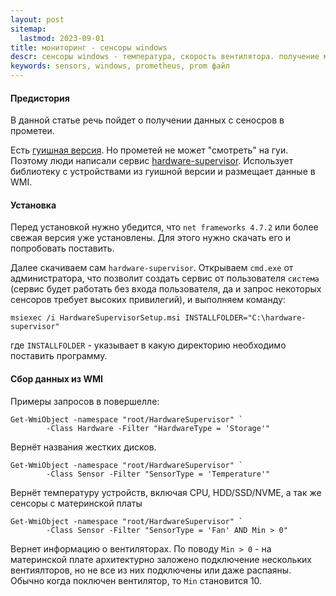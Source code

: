 ```yaml
---
layout: post
sitemap:
  lastmod: 2023-09-01
title: мониторинг - сенсоры windows
descr: сенсоры windows - температура, скорость вентилятора. получение метрик в prometheus
keywords: sensors, windows, prometheus, prom файл
---
```


#### Предистория

В данной статье речь пойдет о получении данных с сеносров в прометеи.

Есть [гуишная версия](https://github.com/LibreHardwareMonitor/LibreHardwareMonitor).
Но прометей не может "смотреть" на гуи.
Поэтому люди написали сервис [hardware-supervisor](https://github.com/darkbrain-fc/HardwareSupervisor).
Использует библиотеку с устройствами из гуишной версии и размещает данные в WMI.

#### Установка

Перед установкой нужно убедится, что `net frameworks 4.7.2` или более свежая версия уже установлены.
Для этого нужно скачать его и попробовать поставить.

Далее скачиваем сам `hardware-supervisor`. Открываем `cmd.exe` от администратора,
что позволит создать сервис от пользователя `система`
(сервис будет работать без входа пользователя, да и запрос некоторых сенсоров требует высоких привилегий),
и выполняем команду:
```
msiexec /i HardwareSupervisorSetup.msi INSTALLFOLDER="C:\hardware-supervisor"
```

где `INSTALLFOLDER` - указывает в какую директорию необходимо поставить программу.

#### Сбор данных из WMI

Примеры запросов в повершелле:
```
Get-WmiObject -namespace "root/HardwareSupervisor" `
		-Class Hardware -Filter "HardwareType = 'Storage'"
```
Вернёт названия жестких дисков.


```
Get-WmiObject -namespace "root/HardwareSupervisor" `
		-Class Sensor -Filter "SensorType = 'Temperature'"
```
Вернёт температуру устройств, включая CPU, HDD/SSD/NVME, а так же сенсоры с материнской платы

```
Get-WmiObject -namespace "root/HardwareSupervisor" `
		-Class Sensor -Filter "SensorType = 'Fan' AND Min > 0"
```
Вернет информацию о вентиляторах. По поводу `Min > 0` - на материнской плате архитектурно
заложено подключение нескольких вентиялторов, но не все из них подключены или даже распаяны.
Обычно когда поключен вентилятор, то `Min` становится 10.

